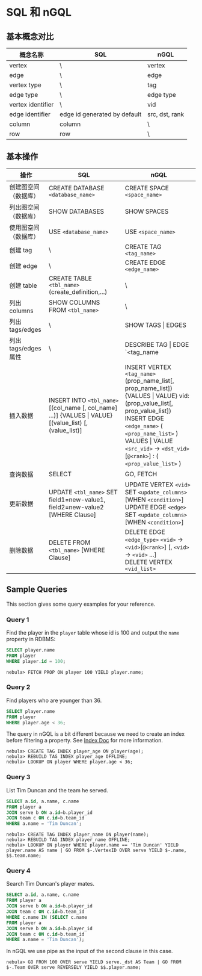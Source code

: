 # SQL 和 nGQL

## 基本概念对比

|概念名称               | SQL | nGQL          |
| --- | --- | --- |
| vertex      | \  | vertex        |
| edge | \    | edge          |
| vertex type        | \   | tag           |
| edge type          | \  | edge type     |
| vertex identifier          | \ | vid           |
| edge identifier        | edge id generated by default   | src, dst, rank  |
| column | column | \ |
| row | row | \ |

## 基本操作

操作                    | SQL                   | nGQL
-------------------------| ------------------------ | -----------
创建图空间（数据库）              | CREATE DATABASE `<database_name>`                    | CREATE SPACE `<space_name>`
列出图空间（数据库）          | SHOW DATABASES | SHOW SPACES
使用图空间（数据库）  | USE `<database_name>` | USE `<space_name>`
创建 tag | \ | CREATE TAG `<tag_name>`
创建 edge | \ | CREATE EDGE `<edge_name>`
创建 table | CREATE TABLE `<tbl_name>` (create_definition,...) | \
列出 columns | SHOW COLUMNS FROM `<tbl_name>` | \
列出 tags/edges | \ | SHOW TAGS \| EDGES
列出 tags/edges 属性| \ | DESCRIBE TAG \| EDGE `<tag_name | edge_name>`
插入数据 | INSERT INTO `<tbl_name>` [(col_name [, col_name] ...)] {VALUES \| VALUE} [(value_list) [, (value_list)] | INSERT VERTEX `<tag_name>` (prop_name_list[, prop_name_list]) {VALUES \| VALUE} vid: (prop_value_list[, prop_value_list]) <br/> INSERT EDGE `<edge_name>` ( `<prop_name_list>` ) VALUES \| VALUE `<src_vid>` -> `<dst_vid>`[`@<rank>`] : ( `<prop_value_list>` )
查询数据 | SELECT | GO, FETCH
更新数据 | UPDATE `<tbl_name>` SET field1=new-value1, field2=new-value2 [WHERE Clause] | UPDATE VERTEX `<vid>` SET `<update_columns>` [WHEN `<condition>`] <br/> UPDATE EDGE `<edge>` SET `<update_columns>` [WHEN `<condition>`]
删除数据 | DELETE FROM `<tbl_name>` [WHERE Clause] | DELETE EDGE `<edge_type>` `<vid>` -> `<vid>`[`@<rank>`] [, `<vid>` -> `<vid>` ...] <br/> DELETE VERTEX `<vid_list>`

## Sample Queries

This section gives some query examples for your reference.

### Query 1

Find the player in the `player` table whose id is 100 and output the `name` property in RDBMS:

```sql
SELECT player.name
FROM player
WHERE player.id = 100;
```

```ngql
nebula> FETCH PROP ON player 100 YIELD player.name;
```

### Query 2

Find players who are younger than 36.

```sql
SELECT player.name
FROM player
WHERE player.age < 36;
```

The query in nGQL is a bit different because we need to create an index before filtering a property. See [Index Doc](https://docs.nebula-graph.io/manual-EN/2.query-language/4.statement-syntax/1.data-definition-statements/) for more information.

```ngql
nebula> CREATE TAG INDEX player_age ON player(age);
nebula> REBUILD TAG INDEX player_age OFFLINE;
nebula> LOOKUP ON player WHERE player.age < 36;
```

### Query 3

List Tim Duncan and the team he served.

```sql
SELECT a.id, a.name, c.name
FROM player a
JOIN serve b ON a.id=b.player_id
JOIN team c ON c.id=b.team_id
WHERE a.name = 'Tim Duncan';
```

```ngql
nebula> CREATE TAG INDEX player_name ON player(name);
nebula> REBUILD TAG INDEX player_name OFFLINE;
nebula> LOOKUP ON player WHERE player.name == 'Tim Duncan' YIELD player.name AS name | GO FROM $-.VertexID OVER serve YIELD $-.name, $$.team.name;
```

### Query 4

Search Tim Duncan's player mates.

```sql
SELECT a.id, a.name, c.name
FROM player a
JOIN serve b ON a.id=b.player_id
JOIN team c ON c.id=b.team_id
WHERE c.name IN (SELECT c.name
FROM player a
JOIN serve b ON a.id=b.player_id
JOIN team c ON c.id=b.team_id
WHERE a.name = 'Tim Duncan');
```

In nGQL we use pipe as the input of the second clause in this case.

```ngql
nebula> GO FROM 100 OVER serve YIELD serve._dst AS Team | GO FROM $-.Team OVER serve REVERSELY YIELD $$.player.name;
```
